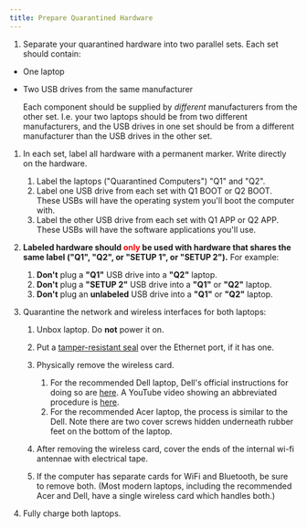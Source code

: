 ```yaml
---
title: Prepare Quarantined Hardware
---
```


1. Separate your quarantined hardware into two parallel sets. Each set should contain:
  - One laptop
  - Two USB drives from the same manufacturer

    Each component should be supplied by *different* manufacturers from the other set.
    I.e. your two laptops should be from two different manufacturers, and the USB
    drives in one set should be from a different manufacturer than the USB drives in
    the other set.

1. In each set, label all hardware with a permanent marker. Write directly on
the hardware.

    1. Label the laptops ("Quarantined Computers") "Q1" and "Q2".
    1. Label one USB drive from each set with <span class="qboot">Q1 BOOT</span> or <span class="qboot">Q2 BOOT</span>.
    These USBs will have the operating system you'll boot the computer
    with.
    1. Label the other USB drive from each set with <span class="qapp">Q1 APP</span> or <span class="qapp">Q2 APP</span>. These
    USBs will have the software applications you'll use.

1. **Labeled hardware should <span style="color:red">only</span> be used with
   hardware that shares the same label ("Q1", "Q2", or "SETUP 1", or
   "SETUP 2").** For example:

    1. **Don't** plug a **"Q1"** USB drive into a **"Q2"** laptop.
    1. **Don't** plug a **"SETUP 2"** USB drive into a **"Q1"** or **"Q2"** laptop.
    1. **Don't** plug an **unlabeled** USB drive into a **"Q1"** or **"Q2"** laptop.

1. Quarantine the network and wireless interfaces for both laptops:

    1. Unbox laptop. Do **not** power it on.
    1. Put a [tamper-resistant seal](https://www.amazon.com/Security-Warranty-Hologram-Sequential-Numbering/dp/B0051JNB6A/ref=sr_1_1?ie=UTF8&qid=1471760406&sr=8-1&keywords=tamper+resistant+stickers)
       over the Ethernet port, if it has one.
    1. Physically remove the wireless card.

        1. For the recommended Dell laptop, Dell's official instructions for
        doing so are [here](http://topics-cdn.dell.com/pdf/inspiron-11-3162-laptop_Service%20Manual_en-us.pdf).
        A YouTube video showing an abbreviated procedure is
        [here](https://www.youtube.com/watch?v=nFYXQQPoh90).
        1. For the recommended Acer laptop, the process is similar to the Dell.
        Note there are two cover screws hidden underneath rubber feet on the
        bottom of the laptop.

    1. After removing the wireless card, cover the ends of the internal wi-fi
    antennae with electrical tape.
    1. If the computer has separate cards for WiFi and Bluetooth, be sure to
    remove both. (Most modern laptops, including the recommended Acer and Dell,
    have a single wireless card which handles both.)

1. Fully charge both laptops.
